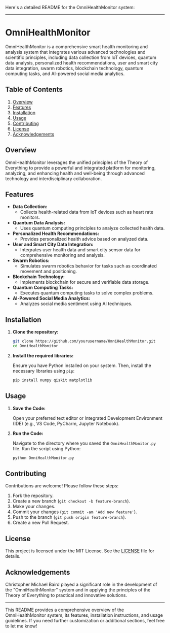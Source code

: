 Here's a detailed README for the OmniHealthMonitor system:

---

# OmniHealthMonitor

OmniHealthMonitor is a comprehensive smart health monitoring and analysis system that integrates various advanced technologies and scientific principles, including data collection from IoT devices, quantum data analysis, personalized health recommendations, user and smart city data integration, swarm robotics, blockchain technology, quantum computing tasks, and AI-powered social media analytics.

## Table of Contents

1. [Overview](#overview)
2. [Features](#features)
3. [Installation](#installation)
4. [Usage](#usage)
5. [Contributing](#contributing)
6. [License](#license)
7. [Acknowledgements](#acknowledgements)

## Overview

OmniHealthMonitor leverages the unified principles of the Theory of Everything to provide a powerful and integrated platform for monitoring, analyzing, and enhancing health and well-being through advanced technology and interdisciplinary collaboration.

## Features

- **Data Collection:**
  - Collects health-related data from IoT devices such as heart rate monitors.
- **Quantum Data Analysis:**
  - Uses quantum computing principles to analyze collected health data.
- **Personalized Health Recommendations:**
  - Provides personalized health advice based on analyzed data.
- **User and Smart City Data Integration:**
  - Integrates user health data and smart city sensor data for comprehensive monitoring and analysis.
- **Swarm Robotics:**
  - Simulates swarm robotics behavior for tasks such as coordinated movement and positioning.
- **Blockchain Technology:**
  - Implements blockchain for secure and verifiable data storage.
- **Quantum Computing Tasks:**
  - Executes quantum computing tasks to solve complex problems.
- **AI-Powered Social Media Analytics:**
  - Analyzes social media sentiment using AI techniques.

## Installation

1. **Clone the repository:**

   ```sh
   git clone https://github.com/yourusername/OmniHealthMonitor.git
   cd OmniHealthMonitor
   ```

2. **Install the required libraries:**

   Ensure you have Python installed on your system. Then, install the necessary libraries using `pip`:

   ```sh
   pip install numpy qiskit matplotlib
   ```

## Usage

1. **Save the Code:**

   Open your preferred text editor or Integrated Development Environment (IDE) (e.g., VS Code, PyCharm, Jupyter Notebook).

2. **Run the Code:**

   Navigate to the directory where you saved the `OmniHealthMonitor.py` file. Run the script using Python:

   ```sh
   python OmniHealthMonitor.py
   ```

## Contributing

Contributions are welcome! Please follow these steps:

1. Fork the repository.
2. Create a new branch (`git checkout -b feature-branch`).
3. Make your changes.
4. Commit your changes (`git commit -am 'Add new feature'`).
5. Push to the branch (`git push origin feature-branch`).
6. Create a new Pull Request.

## License

This project is licensed under the MIT License. See the [LICENSE](LICENSE) file for details.

## Acknowledgements

Christopher Michael Baird played a significant role in the development of the "OmniHealthMonitor" system and in applying the principles of the Theory of Everything to practical and innovative solutions.

---

This README provides a comprehensive overview of the OmniHealthMonitor system, its features, installation instructions, and usage guidelines. If you need further customization or additional sections, feel free to let me know!
